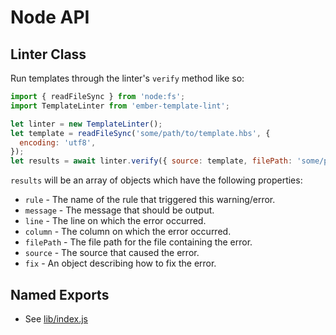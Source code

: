 # Node API

## Linter Class

Run templates through the linter's `verify` method like so:

```js
import { readFileSync } from 'node:fs';
import TemplateLinter from 'ember-template-lint';

let linter = new TemplateLinter();
let template = readFileSync('some/path/to/template.hbs', {
  encoding: 'utf8',
});
let results = await linter.verify({ source: template, filePath: 'some/path/to/template.hbs' });
```

`results` will be an array of objects which have the following properties:

- `rule` - The name of the rule that triggered this warning/error.
- `message` - The message that should be output.
- `line` - The line on which the error occurred.
- `column` - The column on which the error occurred.
- `filePath` - The file path for the file containing the error.
- `source` - The source that caused the error.
- `fix` - An object describing how to fix the error.

## Named Exports

- See [lib/index.js](../lib/index.js)
